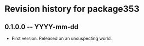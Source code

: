 # Revision history for package353

## 0.1.0.0 -- YYYY-mm-dd

* First version. Released on an unsuspecting world.
